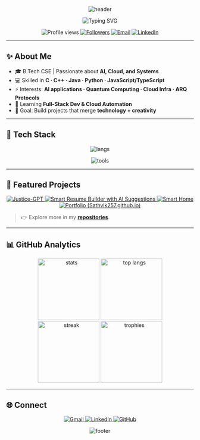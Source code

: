 <!-- Banner -->
<p align="center">
  <img src="https://capsule-render.vercel.app/api?type=waving&color=gradient&height=200&section=header&text=Hi%20I'm%20Sathvik%20👋&fontSize=42&fontAlignY=35&animation=twinkling&fontColor=fff" alt="header"/>
</p>

<!-- Typing Title -->
<p align="center">
  <img src="https://readme-typing-svg.demolab.com?font=Fira+Code&weight=600&size=22&pause=1200&color=00E5FF&center=true&vCenter=true&width=640&lines=UG Graduate;AI+%26+Cloud+Enthusiast;Open+Source+Contributor;Building+things+that+blend+tech+%2B+creativity" alt="Typing SVG" />
</p>

<!-- Quick badges -->
<div align="center">
  <img src="https://komarev.com/ghpvc/?username=Sathvik257&label=Profile%20views&color=0e75b6&style=flat" alt="Profile views"/>
  <a href="https://github.com/Sathvik257?tab=followers"><img src="https://img.shields.io/github/followers/Sathvik257?logo=github&style=flat" alt="Followers"/></a>
  <a href="mailto:polisettysathvik@gmail.com"><img src="https://img.shields.io/badge/Email-polisettysathvik%40gmail.com-D14836?style=flat&logo=gmail&logoColor=white" alt="Email"/></a>
  <a href="https://www.linkedin.com/in/sathvik-polisetty-6a7101357/"><img src="https://img.shields.io/badge/LinkedIn-0a66c2?style=flat&logo=linkedin&logoColor=white" alt="LinkedIn"/></a>
</div>

---

## ✨ About Me
- 🎓 B.Tech CSE | Passionate about **AI, Cloud, and Systems**
- 💻 Skilled in **C · C++ · Java · Python · JavaScript/TypeScript**
- ⚡ Interests: **AI applications · Quantum Computing · Cloud Infra · ARQ Protocols**
- 🌱 Learning **Full-Stack Dev & Cloud Automation**
- 🎯 Goal: Build projects that merge **technology + creativity**

---

## 🧰 Tech Stack
<div align="center">

<!-- Languages -->
<img src="https://skillicons.dev/icons?i=c,cpp,java,python,js,ts&perline=6" alt="langs"/><br/>

<!-- Frameworks & Tools -->
<img src="https://skillicons.dev/icons?i=react,nodejs,tailwind,aws,git,linux&perline=6" alt="tools"/>

</div>

---

## 🚀 Featured Projects
<div align="center">

<!-- If any card shows “User Repository Not found”, ensure the repo exists, is public, and the slug matches exactly. -->

<a href="https://github.com/Sathvik257/Justice-GPT">
  <img
    src="https://github-readme-stats.vercel.app/api/pin/?username=Sathvik257&repo=Justice-GPT&theme=tokyonight&hide_border=true&cache_seconds=7200"
    alt="Justice-GPT"
  />
</a>

<a href="https://github.com/Sathvik257/Smart-Resume-Builder-with-AI-Suggestions">
  <img
    src="https://github-readme-stats.vercel.app/api/pin/?username=Sathvik257&repo=Smart-Resume-Builder-with-AI-Suggestions&theme=tokyonight&hide_border=true&cache_seconds=7200"
    alt="Smart Resume Builder with AI Suggestions"
  />
</a>

<a href="https://github.com/Sathvik257/Smart-Home">
  <img
    src="https://github-readme-stats.vercel.app/api/pin/?username=Sathvik257&repo=Smart-Home&theme=tokyonight&hide_border=true&cache_seconds=7200"
    alt="Smart Home"
  />
</a>

<a href="https://github.com/Sathvik257/Sathvik257.github.io">
  <img
    src="https://github-readme-stats.vercel.app/api/pin/?username=Sathvik257&repo=Sathvik257.github.io&theme=tokyonight&hide_border=true&cache_seconds=7200"
    alt="Portfolio (Sathvik257.github.io)"
  />
</a>

</div>

> 👉 Explore more in my **[repositories](https://github.com/Sathvik257?tab=repositories)**.

---

## 📊 GitHub Analytics
<div align="center">
  <img src="https://github-readme-stats.vercel.app/api?username=Sathvik257&show_icons=true&theme=tokyonight&hide_border=true" height="165" alt="stats"/>
  <img src="https://github-readme-stats.vercel.app/api/top-langs/?username=Sathvik257&layout=compact&theme=tokyonight&hide_border=true" height="165" alt="top langs"/>
</div>

<!-- Streaks & Trophies -->
<div align="center">
  <img src="https://streak-stats.demolab.com?user=Sathvik257&theme=tokyonight&hide_border=true" height="165" alt="streak"/>
  <img src="https://github-profile-trophy.vercel.app/?username=Sathvik257&theme=matrix&no-frame=true&row=1&margin-w=12" height="165" alt="trophies"/>
</div>

---

## 🌐 Connect
<div align="center">
  <a href="mailto:polisettysathvik@gmail.com">
    <img src="https://img.shields.io/badge/Gmail-D14836?style=for-the-badge&logo=gmail&logoColor=white" alt="Gmail"/>
  </a>
  <a href="https://www.linkedin.com/in/sathvik-polisetty-6a7101357/">
    <img src="https://img.shields.io/badge/LinkedIn-0a66c2?style=for-the-badge&logo=linkedin&logoColor=white" alt="LinkedIn"/>
  </a>
  <a href="https://github.com/Sathvik257">
    <img src="https://img.shields.io/badge/GitHub-000000?style=for-the-badge&logo=github&logoColor=white" alt="GitHub"/>
  </a>
</div>

<!-- Footer -->
<p align="center">
  <img src="https://capsule-render.vercel.app/api?type=waving&color=gradient&height=120&section=footer" alt="footer"/>
</p>

<!--
Troubleshooting cards:
1) Open the repo page and copy the exact slug after your username.
2) Replace it in BOTH the link and the `repo=` parameter above.
3) Ensure the repo is PUBLIC.
4) Hard refresh (Ctrl/Cmd + Shift + R) to clear cached images.
-->

